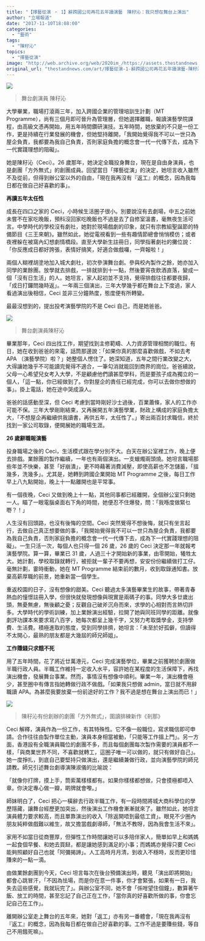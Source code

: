 ```yaml
---
title: "【擇藝從演 ‧ 1】辭跨國公司再花五年讀演藝　陳秄沁：我只想在舞台上演出"
author: "立場報道"
date: "2017-11-10T18:08:00"
categories:
  - "藝術"
tags:
  - "陳秄沁"
topics:
  - "擇藝從演"
image: "http://web.archive.org/web/2020im_/https://assets.thestandnews.com/media/photos/drama-17_1cdWD.png"
original_url: "thestandnews.com/art/擇藝從演-1-辭跨國公司再花五年讀演藝-陳秄沁-我只想在舞台上演出"
---
```

![](http://web.archive.org/web/2020im_/https://assets.thestandnews.com/media/photos/drama-17_1cdWD.png)
> 舞台劇演員 陳秄沁

大學畢業，職場打滾兩三年，加入跨國企業的管理培訓生計劃（MT Programme），尚有三個月即可晉升為管理層，但她選擇離職，報讀演藝學院課程，由高級文憑再開始，用五年時間鑽研演技。五年時間，她放棄的不只是一份工作，更是持續在行業發展的機會，但她堅持離開，「我開始覺得我不可以一世只為屋企負責，我都要為我自己負責，否則家庭負擔的概念會一代一代傳下去，成為下一代實踐理想的阻礙」。

她是陳秄沁（Ceci）。26 歲那年，她決定全職投身舞台，現在是自由身演員，也是劇團「方外無式」的創團成員。回望當日「擇藝從演」的決定，她坦言收入雖然不及從前，但得到辦公室以外的自由，「現在我再沒有『返工』的概念，因為我每日都在做自己好喜歡的事」。

**再讀五年太任性**

成長在四口之家的 Ceci，小時候生活圈子很小。別要說沒有去劇場，中五之前她未嘗不在家吃晚飯，預科沒回家吃晚飯也不過是去了自修室溫書，毫無夜生活可言。中學時代的學校沒有劇社，她對於現場戲劇的印象，就只有宗教組聖誕節的特備節目《三王來朝》。雖然如此，她從電視看到一些有趣情節總會悄悄模仿；或者夜裡躲在被窩內幻想劇情橋段。直至大學新生註冊日，同學指著劇社的攤位說：「你反應成日都好誇張，表情好搞笑，好適合做戲囉，一齊報啦！」

兩個人糊裡胡塗地加入城大劇社，初次參演舞台劇。參與校內製作之餘，她亦加入同學的業餘團。放學就去排戲，一排就排到十一點，然後要宵夜飲酒直落，變成一個「沒有日生活」的人。她坦言，家人起初並不支持，覺得排戲往往都要夜歸，「成日打鑼問幾時返」。一年兩三個演出，三年大學幾乎都在舞台上下度過，家人看過演出後相信，Ceci 並非三分鐘熱度，態度便有所轉變。

最最沒想到的，提出投考演藝學院的不是 Ceci 自己，而是她爸爸。

![](http://web.archive.org/web/2020im_/https://assets.thestandnews.com/media/photos/171023_fulltime20preformancer203_footage.00_18_17_13.Still003_c1h1e.jpg)
> 舞台劇演員陳秄沁

畢業那年，Ceci 四出找工作，期望找到主修範疇、人力資源管理相關的職位。有日，她在收到爸爸的來電，話筒那邊說：「如果你真的那麼喜歡做戲，不如去考 APA （演藝學院）啦？」她整個人愣住了。她深知道，五年之間行業改變之大，大得讓她幾乎不可能讀完覺得不適合，一筆勾消就能回到商界的崗位。爸爸續說，父母一心希望兒女考入大學，不是顧慮他們讀甚麼學科，而是要孩子成為獨立的一個人，「這一點，你已經做到了。你對屋企的責任已經完成，你可以去做你想做的事」。掛上電話，她在途中哭成淚人。

爸爸的話感動至深，但 Ceci 考慮到當時剛好沙士過後，百業蕭條，家人的工作亦可能不保。三年大學剛剛結束，又再展開五年演藝學業，財政上構成的家庭負擔太大，「不想屋企再繼續供我讀書，再供五年，太任性了。」寄出兩百封求職信，終於找到一家公司取錄，便開展她的職場生涯。

**26 歲辭職報演藝**

投身職場之後的 Ceci，生活模式跟在學分別不大。白天在辦公室裡工作，晚上便去排戲。業餘團的製作繼續，一年也有兩個演出。一支蠟燭兩頭燒。她坦言職場那些年並不快樂，甚至「好崩潰」，更不時藉著消費減壓，即使高薪也不怎儲蓄，「搵幾多，洗幾多」。尤其是，她轉到跨國企業開始 MT Programme 之後，每日工作早上八九點開始，晚上十一點離開也是平常事。

有一個夜晚，Ceci 又做到晚上十一點，其他同事都已經離開，全個辦公室只剩她一人。瞄了一眼電腦桌面右下角的時間，她便忍不住爆發，問：「我喺度做緊乜嘢？！」

人生沒有回頭路，也沒有後悔的空間。Ceci 突然覺得不想後悔，就只有坐言起行，去做自己真正想要做的事，「我開始覺得我不可以一世只為屋企負責，我都要為我自己負責，否則家庭負擔的概念會一代一代傳下去，成為下一代實踐理想的阻礙」。一生只活一次，每個人也只得一個 26 歲，26 歲的 Ceci 決定那一年就報考演藝學院。算一算，畢業已 31 歲，人過三十才開始新的事業，由零開始，犧牲太大。她計劃，學校取錄就轉行，被拒就一輩子不要再想，安安份份繼續做打工仔。毫無計劃，霎時衝動，她在 MT Programme 結束前的數月，收到取錄通知書。放棄高薪厚職的前景，她重新當一個學生。

重返校園的日子，沒有想像的甜美。Ceci 聽過太多演藝畢業生的故事，帶著青春熱血的憧憬註冊入學，但很快就發現想像與現實是兩碼子的事。同學大多廿歲出頭，無憂無慮，無後顧之憂；反觀自己破斧沉舟而來，求學的心相對而言熱切許多。大學時代的學術訓練，加上業餘演出經驗，拉開了她與同班同學的距離。就像劇評功課本來要求寫八百字，她每次都呈上幾千字，又努力考取獎學金，支持學費、生活費。積極進取的態度，受到同學排擠，她坦言：「未至於好孤僻，但讀得不太開心，最熟的朋友都是大幾屆的師兄師姐」。

**工作賺錢只求餓不死**

用了五年時間，花了將近廿萬港元，Ceci 完成演藝學位，畢業之前獲聘於劇團做半職行政人員。半職工作維持一定收入水平，容許她在某程度的生活保障下，再找演出機會，發展舞台事業。然而，事情沒有想像中順利。畢業一年，演出機會極少，甚至圈中有傳言指她轉做行政不做戲。「如果我只想做 admin，當日就不用辭職讀 APA。為甚麼我要放棄一份前途好的工作？我不過是想在舞台上演出而已！」

![](http://web.archive.org/web/2020im_/https://assets.thestandnews.com/media/photos/171023_fulltime20preformancer203_footage.00_20_26_10.Still004_w8tpC.jpg)
> 陳秄沁有份創辦的劇團「方外無式」，圍讀排練新作《剎那》

Ceci 解釋，演員作為一份工作，有其特殊性。它不像一般職位，寫求職信即可申請。合作往往由製作單位主動，演員本身相當被動，「只能等工作搵上門」。另一方面，香港設有全職演員職位的劇團不多，而且每個劇團每次製作需要的演員都不一樣，「與商業世界不同，不喜歡就轉工，這圈子唯一可以做的，就只有做好自己」。她一度掙扎，到底自己要堅持只做演出，還是繼續兼做行政，並向演藝學院的師兄請教。師兄引述舞台劇導演陳淑儀的比喻說：

「就像你打牌，摸上手，筒索萬樣樣都有。如果你樣樣都想做，只會摸極都唔入章。你決定專心做一瓣，啲牌就會嚟。」

師妹明白了，Ceci 把心一橫辭去行政半職工作，有一段時間將城大商科學位的學歷隱藏，讓舞台經歷更加突出，然後演出工作機會漸漸就來了。雖然如此，她坦言演員體力要求較高，而且單靠演出的收入「除返開唔到最低工資」。眼見不少圈內朋友純粹做戲難以維生，故又擔當戲劇導師，「無法不教呀，因為我會生活不來」。

家用不如當日從商豐厚，但彈性工作時間讓她可以多陪伴家人，簡單如早上和媽媽一起食個早餐、和她去買餸，都是讓她感到滿足的小事；而媽媽亦覺得只要 Ceci 能夠照顧好自己也就「阿彌揭諦」。人工高時月月清，到收入不穩時，反而更珍惜賺來的一點一滴。

由做業餘劇團到今天，Ceci 坦言每次在後台預備演出時，聽見「演出即將開始」都會心跳冒汗，「不因為怯場，而是你在意一件事，你才會緊張，如果有一日，我失去這些感覺，我就玩完了」。與辦公室不同，她不會「係咁望住個鐘」，數算著午飯、放工的時間，甚至忘記了自己正在工作，「當你真的好喜歡所做的事，你會忘記自己在工作」。

離開辦公室走上舞台的五年來，她對「返工」亦有另一番體會，「現在我再沒有『返工』的概念，因為我每日都在做自己好喜歡的事。工作不過是要賺些錢，等自己不用餓死嘛」。